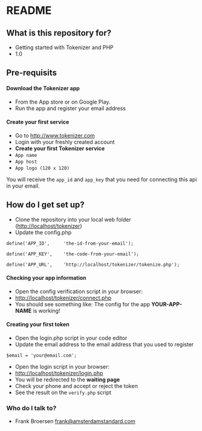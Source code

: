 # README #

## What is this repository for? ###

* Getting started with Tokenizer and PHP
* 1.0

## Pre-requisits ###

#### Download the Tokenizer app
* From the App store or on Google Play.
* Run the app and register your email address

#### Create your first service
* Go to <http://www.tokenizer.com>
* Login with your freshly created account
* **Create your first Tokenizer service**
* `App name`
* `App host`
* `App logo (120 x 120)`

You will receive the `app_id` and `app_key` that you need for connecting this api in your email.

## How do I get set up? ###

* Clone the repository into your local web folder (<http://localhost/tokenizer>)
* Update the config.php

`define('APP_ID',     'the-id-from-your-email');`

`define('APP_KEY',    'the-code-from-your-email');`

`define('APP_URL',    'http://localhost/tokenizer/tokenize.php');`

#### Checking your app information

* Open the config verification script in your browser:
* <http://localhost/tokenizer/connect.php>
* You should see something like: The config for the app **YOUR-APP-NAME** is working!

#### Creating your first token

* Open the login.php script in your code editor
* Update the email address to the email address that you used to register

`$email = 'your@email.com';`

* Open the login script in your browser:
* <http://localhost/tokenizer/login.php>
* You will be redirected to the **waiting page**
* Check your phone and accept or reject the token
* See the result on the `verify.php` script


### Who do I talk to? ###

* Frank Broersen <frank@amsterdamstandard.com>